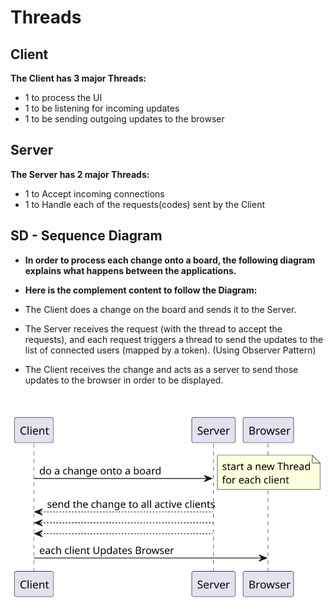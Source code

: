 # Threads

## Client
**The Client has 3 major Threads:**
- 1 to process the UI
- 1 to be listening for incoming updates
- 1 to be sending outgoing updates to the browser

## Server
**The Server has 2 major Threads:**
- 1 to Accept incoming connections
- 1 to Handle each of the requests(codes) sent by the Client


## SD - Sequence Diagram

- **In order to process each change onto a board, the following diagram explains what happens between the applications.**
- **Here is the complement content to follow the Diagram:**


- The Client does a change on the board and sends it to the Server.
- The Server receives the request (with the thread to accept the requests), and each request triggers a thread 
to send the updates to the list of connected users (mapped by a token). (Using Observer Pattern)
- The Client receives the change and acts as a server to send those updates to the browser in order to be displayed.


<br>

![diagram](./Threads.svg)
